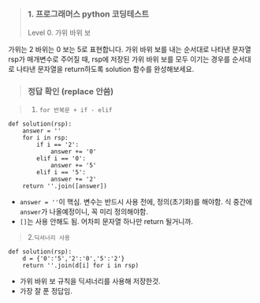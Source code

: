 <blockquote>
<h3 id="1-프로그래머스-python-코딩테스트">1. 프로그래머스 python 코딩테스트</h3>
<p>Level 0. 가위 바위 보</p>
</blockquote>
<p>가위는 2 바위는 0 보는 5로 표현합니다. 가위 바위 보를 내는 순서대로 나타낸 문자열 rsp가 매개변수로 주어질 때, rsp에 저장된 가위 바위 보를 모두 이기는 경우를 순서대로 나타낸 문자열을 return하도록 solution 함수를 완성해보세요.</p>
<blockquote>
<h3 id="정답-확인-replace-안씀">정답 확인 (replace 안씀)</h3>
</blockquote>
<blockquote>
<ol>
<li><code>for 반복문 + if - elif</code> </li>
</ol>
</blockquote>
<pre><code class="language-python">def solution(rsp):
    answer = ''
    for i in rsp:
        if i == '2':
            answer += '0'
        elif i == '0':
            answer += '5'
        elif i == '5':
            answer += '2'
    return ''.join([answer])</code></pre>
<ul>
<li><code>answer = ''</code>이 핵심. 변수는 반드시 사용 전에, 정의(초기화)를 해야함. 식 중간에 <code>answer</code>가 나올예정이니, 꼭 미리 정의해야함.</li>
<li><code>[]</code>는 사용 안해도 됨. 어차피 문자열 하나만 return 될거니까.</li>
</ul>
<blockquote>
<p>2.<code>딕셔너리 사용</code> </p>
</blockquote>
<pre><code class="language-python">def solution(rsp):
    d = {'0':'5','2':'0','5':'2'}
    return ''.join(d[i] for i in rsp)</code></pre>
<ul>
<li>가위 바위 보 규칙을 딕셔너리를 사용해 저장한것.</li>
<li>가장 잘 푼 정답임.</li>
</ul>